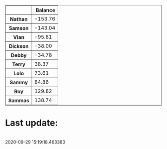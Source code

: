 <table border="1" class="dataframe">
  <thead>
    <tr style="text-align: right;">
      <th></th>
      <th>Balance</th>
    </tr>
  </thead>
  <tbody>
    <tr>
      <th>Nathan</th>
      <td>-153.76</td>
    </tr>
    <tr>
      <th>Samson</th>
      <td>-143.04</td>
    </tr>
    <tr>
      <th>Vian</th>
      <td>-95.81</td>
    </tr>
    <tr>
      <th>Dickson</th>
      <td>-38.00</td>
    </tr>
    <tr>
      <th>Debby</th>
      <td>-34.78</td>
    </tr>
    <tr>
      <th>Terry</th>
      <td>38.37</td>
    </tr>
    <tr>
      <th>Lolo</th>
      <td>73.61</td>
    </tr>
    <tr>
      <th>Sammy</th>
      <td>84.86</td>
    </tr>
    <tr>
      <th>Roy</th>
      <td>129.82</td>
    </tr>
    <tr>
      <th>Sammas</th>
      <td>138.74</td>
    </tr>
  </tbody>
</table><H1>Last update:</h1><br>2020-09-29 15:19:18.463383